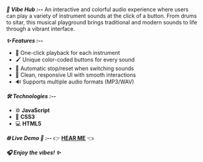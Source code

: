 ***🎵 Vibe Hub :--***
An interactive and colorful audio experience where users can play a variety of instrument sounds at the click of a button. From drums to sitar, this musical playground brings traditional and modern sounds to life through a vibrant interface.

***✨ Features :--***

- 🎹 One-click playback for each instrument
- 🖌️ Unique color-coded buttons for every sound
- 🔁 Automatic stop/reset when switching sounds
- 🎨 Clean, responsive UI with smooth interactions
- 🔊 Supports multiple audio formats (MP3/WAV)

***🛠️ Technologies :--***

- ⚙️ **JavaScript**  
- 🎨 **CSS3**
- 💻 **HTML5**

***🌐 Live Demo 🔗 :--***
👉 [**HEAR ME**](https://vibe-hub-five.vercel.app/) 👈

***🎧 Enjoy the vibes! ✨*** 
